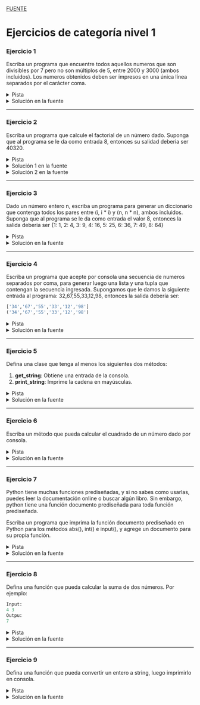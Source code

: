[FUENTE](https://github.com/Abhijeet199/Python3-excercise-questions)

# Ejercicios de categoría nivel 1

### Ejercicio 1

Escriba un programa que encuentre todos aquellos numeros que son divisibles por 7 pero no son múltiplos de 5, entre 2000 y 3000 (ambos incluidos). Los numeros obtenidos deben ser impresos en una única línea separados por el carácter coma.

<details>
    <summary>Pista</summary>
    <pre>
        Considere usar el método range(start, end)
    </pre>
</details>


<details>
    <summary>Solución en la fuente</summary>
    <pre>
        lst = []
        for n in range(2000, 3201):
            if n%7==0 and n%5 !=0:
                lst.append(str(n))
        print(','.join(lst))
    </pre>
</details>

-------

### Ejercicio 2

Escriba un programa que calcule el factorial de un número dado. Suponga que al programa se le da como entrada 8, entonces su salidad deberia ser 40320.

<details>
    <summary>Pista</summary>
    <pre>
        Para los casos donde a la pregunta se le suministran datos de entrada, suponemos que son entradas de consola.
    </pre>
</details>

<details>
    <summary>Solución 1 en la fuente</summary>
    <pre>
        n = int(input())
        f = 1
        for in in range(2, n+1):
            f *= i
        print(f)
    </pre>
</details>

<details>
    <summary>Solución 2 en la fuente</summary>
    <pre>
        def fact(n):
            if n==1:
                return 1
            return n*fact(n-1)
    </pre>
</details>

------

### Ejercicio 3

Dado un número entero n, escriba un programa para generar un diccionario que contenga todos los pares entre (i, i * i) y (n, n * n), ambos incluidos. Suponga que al programa se le da como entrada el valor 8, entonces la salida deberia ser {1: 1, 2: 4, 3: 9, 4: 16, 5: 25, 6: 36, 7: 49, 8: 64}

<details>
    <summary>Pista</summary>
    <pre>
        Para los casos donde a la pregunta se le suministran datos de entrada, suponemos que son entradas de consola.
    </pre>
</details>

<details>
    <summary>Solución en la fuente</summary>
    <pre>
        n = int(input())
        d = {}
        for i in range(1, n+1):
            d[i] = i*i
        print(d)
    </pre>
</details>

------

### Ejercicio 4

Escriba un programa que acepte por consola una secuencia de numeros separados por coma, para generar luego una lista y una tupla que contengan la secuencia ingresada. Supongamos que le damos la siguiente entrada al programa: 32,67,55,33,12,98, entonces la salida debería ser:
```python
['34','67','55','33','12','98']
('34','67','55','33','12','98')
```

<details>
    <summary>Pista</summary>
    <pre>
        En casos donde a la pregunta se le suministran datos de entrada, suponemos que son entradas de consola.
        El método tuple() puede convertir la lista a tupla.
    </pre>
</details>

<details>
    <summary>Solución en la fuente</summary>
    <pre>
        lst = input().split(',')
        tup = tuple(lst)
        print(lst)
        print(tup)
    </pre>
</details>

------

### Ejercicio 5

Defina una clase que tenga al menos los siguientes dos métodos:

1. **get_string**: Obtiene una entrada de la consola.
2. **print_string**: Imprime la cadena en mayúsculas.

<details>
    <summary>Pista</summary>
    <pre>
        Use el método __init__ para construir algunos parámetros.
    </pre>
</details>

<details>
    <summary>Solución en la fuente</summary>
    ```
        class InputOutputString:
            def __init__(self):
                self.string = ''

            def get_string(self):
                self.string = input()

            def print_string(self):
                print(self.string)

        obj = InputOutputString()
        obj.get_string()
        obj.print_string()
    ```
</details>

------

### Ejercicio 6

Escriba un método que pueda calcular el cuadrado de un número dado por consola.

<details>
    <summary>Pista</summary>
    <pre>
        Use el operador **
    </pre>
</details>

<details>
    <summary>Solución en la fuente</summary>
    ```
        def sqr(n):
            return n**2

        num = int(input())
        print(sqr(num))
    ```
</details>

-----

### Ejercicio 7

Python tiene muchas funciones prediseñadas, y si no sabes como usarlas, puedes leer la documentación online o buscar algún libro. Sin embargo, python tiene una función documento prediseñada para toda función prediseñada.

Escriba un programa que imprima la función documento prediseñado en Python para los métodos abs(), int() e input(), y agrege un documento para su propia función.

<details>
    <summary>Pista</summary>
    <pre>El método prediseñado del método documento es __doc__</pre>
</details>

<details>
    <summary>Solución en la fuente</summary>
    ```
        print(abs.__doc__)
        print(int.__doc__)
        print(input.__doc__)

        def square(num):
            """ Return the square value of the input number.
            The input number must be integer.
            """
            return num**2

        print(square(2))
        print(square.__doc__)
    ```
</details>

-----

### Ejercicio 8

Defina una función que pueda calcular la suma de dos números.
Por ejemplo:
```Python
Input:
4 3
Outpu:
7
```

<details>
    <summary>Pista</summary>
    <pre>
        Define una función con dos argumentos. Puedes calcular la suma dentro de la función y devolver su valor.
    </pre>
</details>

<details>
    <summary>Solución en la fuente</summary>
    ```
        def sum_function(n1, n2):
            return n1 + n2 

        num1, num2 = map(int, input().split())
        print(sum_function(num1, num2))
    ```
</details>

-----

### Ejercicio 9

Defina una función que pueda convertir un entero a string, luego imprimirlo en consola.

<details>
    <summary>Pista</summary>
    <pre>
        Use str() para convertir un número a string.
    </pre>
</details>

<details>
    <summary>Solución en la fuente</summary>
    ```
        def int_to_str(i):
            return str(i)

        n = int(input())
        print(int_to_str)
    ```
</details>